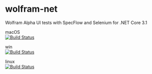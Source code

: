 # wolfram-net
Wolfram Alpha UI tests with SpecFlow and Selenium for .NET Core 3.1

macOS  
[![Build Status](https://dev.azure.com/mcknz-dev/WolframTrivia/_apis/build/status/WolframTrivia/dotnetcore/Wolfram%20Trivia%20dotnetcore%20macOS?branchName=master)](https://dev.azure.com/mcknz-dev/WolframTrivia/_build/latest?definitionId=3&branchName=master)

win  
[![Build Status](https://dev.azure.com/mcknz-dev/WolframTrivia/_apis/build/status/WolframTrivia/dotnetcore/Wolfram%20Trivia%20dotnetcore%20windows?branchName=master)](https://dev.azure.com/mcknz-dev/WolframTrivia/_build/latest?definitionId=5&branchName=master)

linux  
[![Build Status](https://dev.azure.com/mcknz-dev/WolframTrivia/_apis/build/status/WolframTrivia/dotnetcore/Wolfram%20Trivia%20dotnetcore%20linux?branchName=master)](https://dev.azure.com/mcknz-dev/WolframTrivia/_build/latest?definitionId=6&branchName=master)

